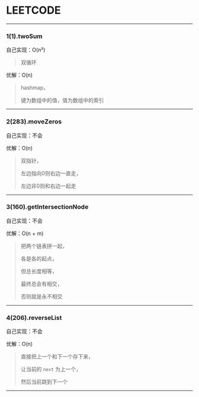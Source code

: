 # LEETCODE

---

### 1(1).twoSum

自己实现：O(n²)

>  双循环

优解：O(n)

> hashmap，
>
> 键为数组中的值，值为数组中的索引

---

### 2(283).moveZeros

自己实现：不会

优解：O(n)

> 双指针，
>
> 左边指向0则右边一直走，
>
> 左边非0则和右边一起走

---

### 3(160).getIntersectionNode

自己实现：不会

优解：O(n + m)

> 把两个链表拼一起，
>
> 各是各的起点，
>
> 但总长度相等，
>
> 最终总会有相交，
>
> 否则就是永不相交

---

### 4(206).reverseList

自己实现：不会

优解：O(n)

> 直接把上一个和下一个存下来，
>
> 让当前的 `next` 为上一个，
>
> 然后当前跳到下一个

---

